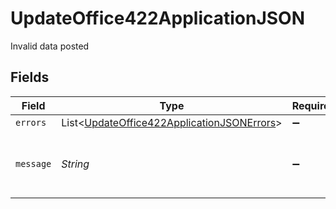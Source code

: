 # UpdateOffice422ApplicationJSON

Invalid data posted


## Fields

| Field                                                                                                         | Type                                                                                                          | Required                                                                                                      | Description                                                                                                   | Example                                                                                                       |
| ------------------------------------------------------------------------------------------------------------- | ------------------------------------------------------------------------------------------------------------- | ------------------------------------------------------------------------------------------------------------- | ------------------------------------------------------------------------------------------------------------- | ------------------------------------------------------------------------------------------------------------- |
| `errors`                                                                                                      | List<[UpdateOffice422ApplicationJSONErrors](../../models/operations/UpdateOffice422ApplicationJSONErrors.md)> | :heavy_minus_sign:                                                                                            | N/A                                                                                                           |                                                                                                               |
| `message`                                                                                                     | *String*                                                                                                      | :heavy_minus_sign:                                                                                            | N/A                                                                                                           | The given data was invalid.                                                                                   |